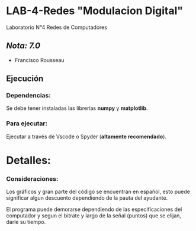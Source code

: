 # LAB-4-Redes "Modulacion Digital"
Laboratorio N°4 Redes de Computadores 
  
## *Nota: 7.0*  
  
* Francisco Rousseau  

## Ejecución  

### Dependencias:
 
 Se debe tener instaladas las librerías **numpy** y **matplotlib**.

### Para ejecutar:  
Ejecutar a través de Vscode o Spyder (**altamente recomendado**).

# **Detalles:** 

### Consideraciones:
Los gráficos y gran parte del código se encuentran en español, esto puede significar algun descuento dependiendo de la pauta del ayudante.

El programa puede demorarse dependiendo de las especificaciones del computador y segun el bitrate y largo de la señal (puntos) que se elijan, darle su tiempo.
